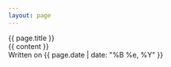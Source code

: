 ```yaml
--- 
layout: page 
---
```


<div class="main">
    <div class="page-title center">{{ page.title }}</div>
    <article class="entry">
        <div class="text">{{ content }}</div>
        <div class="date">
            Written on {{ page.date | date: "%B %e, %Y" }}
        </div>
    </article>
    <!-- Yucky br but I'm lazy -->
    <br>
    <br>
    <br>
    <br>

</div>